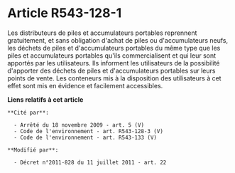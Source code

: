 # Article R543-128-1

Les distributeurs de piles et accumulateurs portables reprennent gratuitement, et sans obligation d'achat de piles ou
d'accumulateurs neufs, les    déchets de piles et d'accumulateurs portables du même type que les piles et accumulateurs
portables qu'ils commercialisent et qui leur sont apportés par les utilisateurs. Ils informent les utilisateurs de la
possibilité d'apporter des    déchets de piles et d'accumulateurs portables sur leurs points de vente. Les conteneurs mis à
la disposition des utilisateurs à cet effet sont mis en évidence et facilement accessibles.

**Liens relatifs à cet article**

	**Cité par**:

	  - Arrêté du 18 novembre 2009 - art. 5 (V)
	  - Code de l'environnement - art. R543-128-3 (V)
	  - Code de l'environnement - art. R543-133 (V)

	**Modifié par**:

	  - Décret n°2011-828 du 11 juillet 2011 - art. 22
